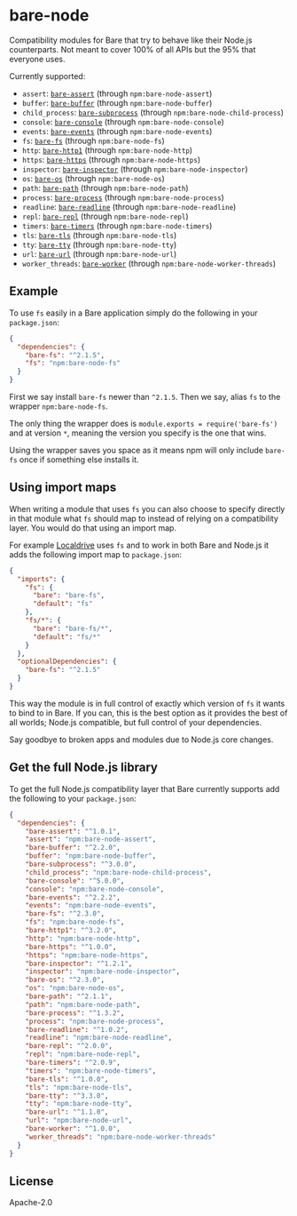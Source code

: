 # bare-node

Compatibility modules for Bare that try to behave like their Node.js counterparts. Not meant to cover 100% of all APIs but the 95% that everyone uses.

Currently supported:

* `assert`: [`bare-assert`](https://github.com/holepunchto/bare-assert) (through `npm:bare-node-assert`)
* `buffer`: [`bare-buffer`](https://github.com/holepunchto/bare-buffer) (through `npm:bare-node-buffer`)
* `child_process`: [`bare-subprocess`](https://github.com/holepunchto/bare-subprocess) (through `npm:bare-node-child-process`)
* `console`: [`bare-console`](https://github.com/holepunchto/bare-console) (through `npm:bare-node-console`)
* `events`: [`bare-events`](https://github.com/holepunchto/bare-events) (through `npm:bare-node-events`)
* `fs`: [`bare-fs`](https://github.com/holepunchto/bare-fs) (through `npm:bare-node-fs`)
* `http`: [`bare-http1`](https://github.com/holepunchto/bare-http1) (through `npm:bare-node-http`)
* `https`: [`bare-https`](https://github.com/holepunchto/bare-https) (through `npm:bare-node-https`)
* `inspector`: [`bare-inspector`](https://github.com/holepunchto/bare-inspector) (through `npm:bare-node-inspector`)
* `os`: [`bare-os`](https://github.com/holepunchto/bare-os) (through `npm:bare-node-os`)
* `path`: [`bare-path`](https://github.com/holepunchto/bare-path) (through `npm:bare-node-path`)
* `process`: [`bare-process`](https://github.com/holepunchto/bare-process) (through `npm:bare-node-process`)
* `readline`: [`bare-readline`](https://github.com/holepunchto/bare-readline) (through `npm:bare-node-readline`)
* `repl`: [`bare-repl`](https://github.com/holepunchto/bare-repl) (through `npm:bare-node-repl`)
* `timers`: [`bare-timers`](https://github.com/holepunchto/bare-timers) (through `npm:bare-node-timers`)
* `tls`: [`bare-tls`](https://github.com/holepunchto/bare-tls) (through `npm:bare-node-tls`)
* `tty`: [`bare-tty`](https://github.com/holepunchto/bare-tty) (through `npm:bare-node-tty`)
* `url`: [`bare-url`](https://github.com/holepunchto/bare-url) (through `npm:bare-node-url`)
* `worker_threads`: [`bare-worker`](https://github.com/holepunchto/bare-worker) (through `npm:bare-node-worker-threads`)

## Example

To use `fs` easily in a Bare application simply do the following in your `package.json`:

```json
{
  "dependencies": {
    "bare-fs": "^2.1.5",
    "fs": "npm:bare-node-fs"
  }
}
```

First we say install `bare-fs` newer than `^2.1.5`. Then we say, alias `fs` to the wrapper `npm:bare-node-fs`.

The only thing the wrapper does is `module.exports = require('bare-fs')` and at version `*`, meaning the version you specify is the one that wins.

Using the wrapper saves you space as it means npm will only include `bare-fs` once if something else installs it.

## Using import maps

When writing a module that uses `fs` you can also choose to specify directly in that module what `fs` should map to instead of relying on a compatibility layer. You would do that using an import map.

For example [Localdrive](https://github.com/holepunchto/localdrive) uses `fs` and to work in both Bare and Node.js it adds the following import map to `package.json`:

```json
{
  "imports": {
    "fs": {
      "bare": "bare-fs",
      "default": "fs"
    },
    "fs/*": {
      "bare": "bare-fs/*",
      "default": "fs/*"
    }
  },
  "optionalDependencies": {
    "bare-fs": "^2.1.5"
  }
}
```

This way the module is in full control of exactly which version of `fs` it wants to bind to in Bare. If you can, this is the best option as it provides the best of all worlds; Node.js compatible, but full control of your dependencies.

Say goodbye to broken apps and modules due to Node.js core changes.

## Get the full Node.js library

To get the full Node.js compatibility layer that Bare currently supports add the following to your `package.json`:

```json
{
  "dependencies": {
    "bare-assert": "^1.0.1",
    "assert": "npm:bare-node-assert",
    "bare-buffer": "^2.2.0",
    "buffer": "npm:bare-node-buffer",
    "bare-subprocess": "^3.0.0",
    "child_process": "npm:bare-node-child-process",
    "bare-console": "^5.0.0",
    "console": "npm:bare-node-console",
    "bare-events": "^2.2.2",
    "events": "npm:bare-node-events",
    "bare-fs": "^2.3.0",
    "fs": "npm:bare-node-fs",
    "bare-http1": "^3.2.0",
    "http": "npm:bare-node-http",
    "bare-https": "^1.0.0",
    "https": "npm:bare-node-https",
    "bare-inspector": "^1.2.1",
    "inspector": "npm:bare-node-inspector",
    "bare-os": "^2.3.0",
    "os": "npm:bare-node-os",
    "bare-path": "^2.1.1",
    "path": "npm:bare-node-path",
    "bare-process": "^1.3.2",
    "process": "npm:bare-node-process",
    "bare-readline": "^1.0.2",
    "readline": "npm:bare-node-readline",
    "bare-repl": "^2.0.0",
    "repl": "npm:bare-node-repl",
    "bare-timers": "^2.0.9",
    "timers": "npm:bare-node-timers",
    "bare-tls": "^1.0.0",
    "tls": "npm:bare-node-tls",
    "bare-tty": "^3.3.0",
    "tty": "npm:bare-node-tty",
    "bare-url": "^1.1.0",
    "url": "npm:bare-node-url",
    "bare-worker": "^1.0.0",
    "worker_threads": "npm:bare-node-worker-threads"
  }
}
```

## License

Apache-2.0

